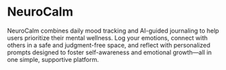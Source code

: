 # NeuroCalm
NeuroCalm combines daily mood tracking and AI-guided journaling to help users prioritize their mental wellness. Log your emotions, connect with others in a safe and judgment-free space, and reflect with personalized prompts designed to foster self-awareness and emotional growth—all in one simple, supportive platform.
